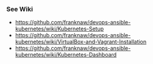 ### See Wiki
* https://github.com/franknaw/devops-ansible-kubernetes/wiki/Kubernetes-Setup
* https://github.com/franknaw/devops-ansible-kubernetes/wiki/VirtualBox-and-Vagrant-Installation
* https://github.com/franknaw/devops-ansible-kubernetes/wiki/Kubernetes-Dashboard
